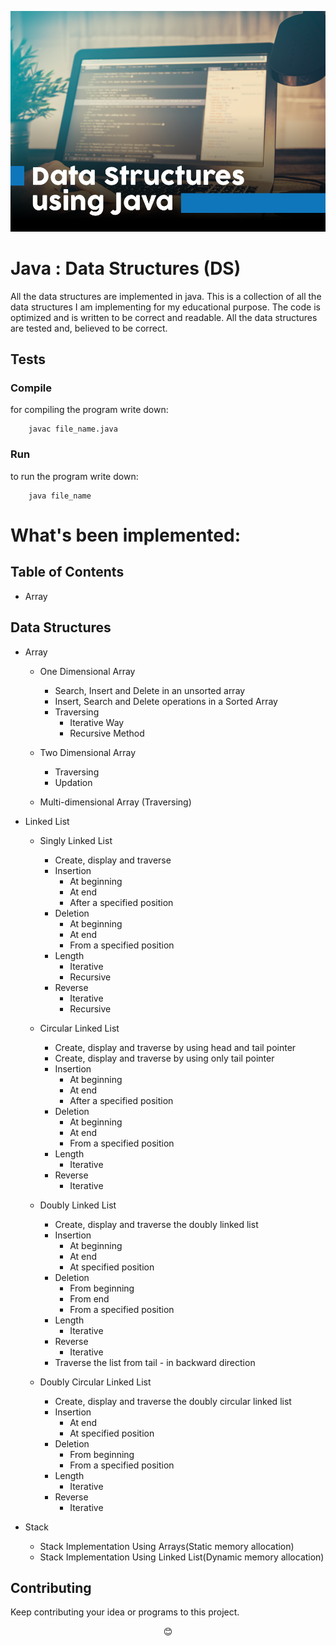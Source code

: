 <p align="center"><img src="pictures/DS.png"></p>

# Java : Data Structures (DS)
All the data structures are implemented in java.
This is a collection of all the data structures I am implementing for my educational purpose. The code is optimized and is written to be correct and readable. All the data structures are tested and, believed to be correct.

## Tests

### Compile
for compiling the program write down:
```
	javac file_name.java
```

### Run
to run the program write down:
```
	java file_name
```

# What's been implemented:

## Table of Contents

- Array

## Data Structures

- Array

	- One Dimensional Array
		- Search, Insert and Delete in an unsorted array
		- Insert, Search and Delete operations in a Sorted Array
		- Traversing 
			- Iterative Way
			- Recursive Method

	- Two Dimensional Array
		- Traversing
		- Updation

	- Multi-dimensional Array (Traversing)

- Linked List

	- Singly Linked List
		- Create, display and traverse
		- Insertion
			- At beginning
			- At end
			- After a specified position
		- Deletion
			- At beginning
			- At end
			- From a specified position
		- Length
			- Iterative
			- Recursive
		- Reverse
			- Iterative
			- Recursive

	- Circular Linked List
		- Create, display and traverse by using head and tail pointer
		- Create, display and traverse by using only tail pointer
		- Insertion
			- At beginning
			- At end
			- After a specified position
		- Deletion
			- At beginning
			- At end
			- From a specified position
		- Length
			- Iterative
		- Reverse
			- Iterative

	- Doubly Linked List
		- Create, display and traverse the doubly linked list
		- Insertion
			- At beginning
			- At end
			- At specified position
		- Deletion
			- From beginning
			- From end
			- From a specified position
		- Length
			- Iterative
		- Reverse
			- Iterative
		- Traverse the list from tail - in backward direction

	- Doubly Circular Linked List
		- Create, display and traverse the doubly circular linked list
		- Insertion
			- At end
			- At specified position
		- Deletion
			- From beginning
			- From a specified position
		- Length
			- Iterative
		- Reverse
			- Iterative

- Stack

	- Stack Implementation Using Arrays(Static memory allocation)
	- Stack Implementation Using Linked List(Dynamic memory allocation)

## Contributing
Keep contributing your idea or programs to this project.

<p align="center">😊</p>